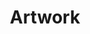 ---
title: "Artwork"
posttitle: "Plead to the Queen"
image: "verdelet-1.png"
comment: "Verdelet is a character I made for an event featuring the Blue Rose TTRPG role book. I am trying to tackle some issues of love and dependency with him, but it's still very much in-concept."
categories: [paperdemon, character]
tags: artwork
layout: artwork.njk
---